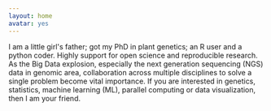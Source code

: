 ```yaml
---
layout: home
avatar: yes
---
```



I am a little girl's father; got my PhD in plant genetics; an R user and a python coder. Highly support for open science and reproducible research. As the Big Data explosion, especially the next generation sequencing (NGS) data in genomic area, collaboration across multiple disciplines to solve a single problem become vital importance. If you are interested in genetics, statistics, machine learning (ML), parallel computing or data visualization, then I am your friend.    

